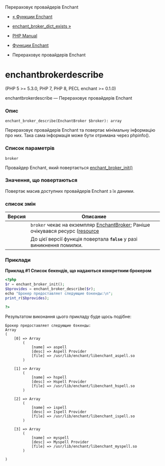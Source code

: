 Перераховує провайдерів Enchant

-   [« Функции Enchant](ref.enchant.html)
    
-   [enchant\_broker\_dict\_exists »](function.enchant-broker-dict-exists.html)
    
-   [PHP Manual](index.html)
    
-   [Функции Enchant](ref.enchant.html)
    
-   Перераховує провайдерів Enchant
    

# enchantbrokerdescribe

(PHP 5 >= 5.3.0, PHP 7, PHP 8, PECL enchant >= 0.1.0)

enchantbrokerdescribe — Перераховує провайдерів Enchant

### Опис

```methodsynopsis
enchant_broker_describe(EnchantBroker $broker): array
```

Перераховує провайдерів Enchant та повертає мінімальну інформацію про них. Така сама інформація може бути отримана через phpinfo().

### Список параметрів

`broker`

Провайдер Enchant, який повертається [enchant\_broker\_init()](function.enchant-broker-init.html)

### Значення, що повертаються

Повертає масив доступних провайдерів Enchant з їх даними.

### список змін

| Версия | Описание                                                                                                                                  |
|--------|-------------------------------------------------------------------------------------------------------------------------------------------|
|        | `broker` чекає на екземпляр [EnchantBroker](class.enchantbroker.html); Раніше очікувався ресурс ([resource](language.types.resource.html) |
|        | До цієї версії функція повертала **`false`** у разі виникнення помилки.                                                                   |

### Приклади

**Приклад #1 Список бекендів, що надаються конкретним брокером**

```php
<?php
$r = enchant_broker_init();
$bprovides = enchant_broker_describe($r);
echo "Брокер предоставляет следующие бэкенды:\n";
print_r($bprovides);

?>
```

Результатом виконання цього прикладу буде щось подібне:

```
Брокер предоставляет следующие бэкенды:
Array
(
    [0] => Array
        (
            [name] => aspell
            [desc] => Aspell Provider
            [file] => /usr/lib/enchant/libenchant_aspell.so
        )

    [1] => Array
        (
            [name] => hspell
            [desc] => Hspell Provider
            [file] => /usr/lib/enchant/libenchant_hspell.so
        )

    [2] => Array
        (
            [name] => ispell
            [desc] => Ispell Provider
            [file] => /usr/lib/enchant/libenchant_ispell.so
        )

    [3] => Array
        (
            [name] => myspell
            [desc] => Myspell Provider
            [file] => /usr/lib/enchant/libenchant_myspell.so
        )

)
```
